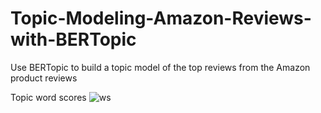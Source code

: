 # Topic-Modeling-Amazon-Reviews-with-BERTopic
Use BERTopic to build a topic model of the top reviews from the Amazon product reviews

Topic word scores
![ws](https://github.com/punkmic/Topic-Modeling-Amazon-Reviews-with-BERTopic/blob/bef0faf28434d860bea78eeccaee2707a95a59b8/newplot%20(1).png)
